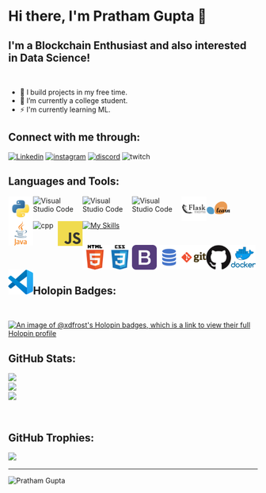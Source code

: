 # Hi there, I'm Pratham Gupta 👋
## I'm a Blockchain Enthusiast and also interested in Data Science!

<br />

- 🔭 I build projects in my free time.
- 🌱 I’m currently a college student.
- ⚡ I'm currently learning ML.


## Connect with me through:

<a href="https://www.linkedin.com/in/pratham-gupta-590445255/">![Linkedin](https://img.shields.io/badge/linkedin-%230077B5.svg?style=for-the-badge&logo=linkedin&logoColor=white)<a/>
<a href="https://www.instagram.com/__frostxd/">![instagram](https://img.shields.io/badge/Instagram-%23E4405F.svg?style=for-the-badge&logo=Instagram&logoColor=white)<a/>
<a href="https://discord.com/users/962605552578478130">![discord](https://img.shields.io/badge/Discord-%235865F2.svg?style=for-the-badge&logo=discord&logoColor=white)<a/>
![twitch](https://img.shields.io/badge/Twitch-%239146FF.svg?style=for-the-badge&logo=Twitch&logoColor=white)
<br />

## Languages and Tools:

[<img align="left" alt="Python" width="50px" src="https://raw.githubusercontent.com/github/explore/80688e429a7d4ef2fca1e82350fe8e3517d3494d/topics/python/python.png" />][Python]
[<img align="left" alt="Visual Studio Code" width="100px" src="https://img.shields.io/badge/pandas-%23150458.svg?style=for-the-badge&logo=pandas&logoColor=white" />][Pandas]
[<img align="left" alt="Visual Studio Code" width="100px" src="https://img.shields.io/badge/numpy-%23013243.svg?style=for-the-badge&logo=numpy&logoColor=white" />][Numpy]
[<img align="left" alt="Visual Studio Code" width="100px" src="https://img.shields.io/badge/Matplotlib-%23ffffff.svg?style=for-the-badge&logo=Matplotlib&logoColor=black" />][Matplotlib]
[<img align="left" alt="Python" width="50px" src="https://raw.githubusercontent.com/github/explore/80688e429a7d4ef2fca1e82350fe8e3517d3494d/topics/flask/flask.png" />][Flask]
[<img align="left" alt="Sklearn" width="50px" src="https://raw.githubusercontent.com/github/explore/80688e429a7d4ef2fca1e82350fe8e3517d3494d/topics/scikit-learn/scikit-learn.png" />][scikit-learn]
[![My Skills](https://skillicons.dev/icons?i=solidity)](https://skillicons.dev)
[<img align="left" alt="Java" width="50px" src="https://raw.githubusercontent.com/github/explore/80688e429a7d4ef2fca1e82350fe8e3517d3494d/topics/java/java.png" />][Java]
[<img align="left" alt="cpp" width="50px" src="https://raw.githubusercontent.com/isocpp/logos/master/cpp_logo.png" />][cpp]
[<img align="left" alt="javascript" width="50px" src="https://raw.githubusercontent.com/github/explore/80688e429a7d4ef2fca1e82350fe8e3517d3494d/topics/javascript/javascript.png" />][javascript]
<br/>
<br/>

[<img align="left" alt="HTML5" width="50px" src="https://raw.githubusercontent.com/github/explore/80688e429a7d4ef2fca1e82350fe8e3517d3494d/topics/html/html.png" />][HTML5]
[<img align="left" alt="CSS" width="50px" src="https://raw.githubusercontent.com/github/explore/80688e429a7d4ef2fca1e82350fe8e3517d3494d/topics/css/css.png" />][CSS]
[<img align="left" alt="Bootstrap" width="50px" src="https://raw.githubusercontent.com/github/explore/80688e429a7d4ef2fca1e82350fe8e3517d3494d/topics/bootstrap/bootstrap.png" />][Bootstrap]
[<img align="left" alt="SQL" width="50px" src="https://raw.githubusercontent.com/github/explore/80688e429a7d4ef2fca1e82350fe8e3517d3494d/topics/sql/sql.png" />][sql]
[<img align="left" alt="Git" width="50px" src="https://raw.githubusercontent.com/github/explore/80688e429a7d4ef2fca1e82350fe8e3517d3494d/topics/git/git.png" />][Git]
[<img align="left" alt="GitHub" width="50px" src="https://raw.githubusercontent.com/github/explore/78df643247d429f6cc873026c0622819ad797942/topics/github/github.png" />][GitHub]
[<img align="left" alt="docker" width="50px" src="https://raw.githubusercontent.com/github/explore/80688e429a7d4ef2fca1e82350fe8e3517d3494d/topics/docker/docker.png" />][docker]
[<img align="left" alt="Visual Studio Code" width="50px" src="https://raw.githubusercontent.com/github/explore/80688e429a7d4ef2fca1e82350fe8e3517d3494d/topics/visual-studio-code/visual-studio-code.png" />][Visual Studio Code]

<br />

<br /> 
<br /> 


## Holopin Badges:

<br>

[![An image of @xdfrost's Holopin badges, which is a link to view their full Holopin profile](https://holopin.me/xdfrost)](https://holopin.io/@xdfrost)

## GitHub Stats:
![](https://github-readme-stats.vercel.app/api?username=XDFrost&theme=radical&hide_border=true&include_all_commits=true&count_private=true)<br/>
![](https://github-readme-streak-stats.herokuapp.com/?user=XDFrost&theme=radical&hide_border=true)<br/>
![](https://github-readme-stats.vercel.app/api/top-langs/?username=XDFrost&theme=radical&hide_border=true&include_all_commits=true&count_private=true&layout=compact)

<br/>

## GitHub Trophies:
![](https://github-profile-trophy.vercel.app/?username=XDFrost&theme=radical&no-frame=true&no-bg=true&margin-w=4)

---

<p align="left"> <img src="https://komarev.com/ghpvc/?username=XDFrost&label=Profile%20views&color=0e75b6&style=flat" alt="Pratham Gupta" /> </p>


[instagram]: https://www.instagram.com/__frostxd/
[Linkedin]: https://www.linkedin.com/in/pratham-gupta-590445255/
[discord]: https://discord.com/users/962605552578478130
[Visual Studio Code]: https://code.visualstudio.com/download
[Git]: https://git-scm.com/downloads
[Github]: https://desktop.github.com/
[Python]: https://www.python.org/downloads/
[HTML5]: https://en.wikipedia.org/wiki/HTML
[CSS]: https://en.wikipedia.org/wiki/CSS
[javascript]: https://en.wikipedia.org/wiki/JavaScript
[twitch]: https://www.twitch.tv/ig_frostxd
[cpp]: https://sourceforge.net/projects/orwelldevcpp/
[sql]: https://dev.mysql.com/doc/
[docker]: https://docs.docker.com
[Numpy]: https://numpy.org/doc/
[Pandas]: https://pandas.pydata.org/docs/
[Java]: https://docs.oracle.com/en/java/
[Bootstrap]: https://getbootstrap.com
[Flask]: https://flask.palletsprojects.com/en/3.0.x/
[Matplotlib]: https://matplotlib.org
[scikit-learn]: https://scikit-learn.org/stable/
